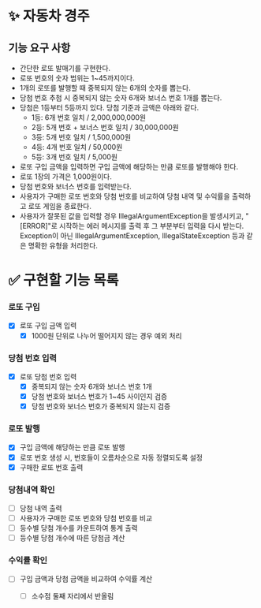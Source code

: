 # ✨ 자동차 경주
## 기능 요구 사항
- 간단한 로또 발매기를 구현한다.
- 로또 번호의 숫자 범위는 1~45까지이다.
- 1개의 로또를 발행할 때 중복되지 않는 6개의 숫자를 뽑는다.
- 당첨 번호 추첨 시 중복되지 않는 숫자 6개와 보너스 번호 1개를 뽑는다.
- 당첨은 1등부터 5등까지 있다. 당첨 기준과 금액은 아래와 같다.
  - 1등: 6개 번호 일치 / 2,000,000,000원
  - 2등: 5개 번호 + 보너스 번호 일치 / 30,000,000원
  - 3등: 5개 번호 일치 / 1,500,000원
  - 4등: 4개 번호 일치 / 50,000원
  - 5등: 3개 번호 일치 / 5,000원
- 로또 구입 금액을 입력하면 구입 금액에 해당하는 만큼 로또를 발행해야 한다.
- 로또 1장의 가격은 1,000원이다.
- 당첨 번호와 보너스 번호를 입력받는다.
- 사용자가 구매한 로또 번호와 당첨 번호를 비교하여 당첨 내역 및 수익률을 출력하고 로또 게임을 종료한다.
- 사용자가 잘못된 값을 입력할 경우 IllegalArgumentException을 발생시키고, "[ERROR]"로 시작하는 에러 메시지를 출력 후 그 부분부터 입력을 다시 받는다.
Exception이 아닌 IllegalArgumentException, IllegalStateException 등과 같은 명확한 유형을 처리한다.
# ✅ 구현할 기능 목록

### 로또 구입
- [x] 로또 구입 금액 입력
  - [x] 1000원 단위로 나누어 떨어지지 않는 경우 예외 처리
### 당첨 번호 입력
- [x] 로또 당첨 번호 입력
  - [x] 중복되지 않는 숫자 6개와 보너스 번호 1개
  - [x] 당첨 번호와 보너스 번호가 1~45 사이인지 검증
  - [x] 당첨 번호와 보너스 번호가 중복되지 않는지 검증
### 로또 발행
- [x] 구입 금액에 해당하는 만큼 로또 발행
- [x] 로또 번호 생성 시, 번호들이 오름차순으로 자동 정렬되도록 설정
- [x] 구매한 로또 번호 출력
### 당첨내역 확인
- [ ] 당첨 내역 출력
- [ ] 사용자가 구매한 로또 번호와 당첨 번호를 비교
- [ ] 등수별 당첨 개수를 카운트하여 통계 출력
- [ ] 등수별 당첨 개수에 따른 당첨금 계산
### 수익률 확인
- [ ] 구입 금액과 당첨 금액을 비교하여 수익률 계산
  - [ ] 소수점 둘째 자리에서 반올림


